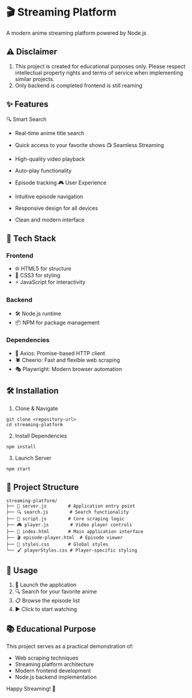 # 🎬 Streaming Platform

A modern anime streaming platform powered by Node.js

## ⚠️ Disclaimer

1. This project is created for educational purposes only. Please respect intellectual property rights and terms of service when implementing similar projects.
2. Only backend is completed frontend is still reaming
   

## ✨ Features

🔍 Smart Search

- Real-time anime title search
- Quick access to your favorite shows
  📺 Seamless Streaming

- High-quality video playback
- Auto-play functionality
- Episode tracking
  🎮 User Experience

- Intuitive episode navigation
- Responsive design for all devices
- Clean and modern interface

## 🚀 Tech Stack

### Frontend

- 🌐 HTML5 for structure
- 🎨 CSS3 for styling
- ⚡ JavaScript for interactivity

### Backend

- 🛠️ Node.js runtime
- 📦 NPM for package management

### Dependencies

- 🔄 Axios: Promise-based HTTP client
- 🕷️ Cheerio: Fast and flexible web scraping
- 🎭 Playwright: Modern browser automation

## 🛠️ Installation

1. Clone & Navigate

```
git clone <repository-url>
cd streaming-platform
```

2. Install Dependencies

```
npm install
```

3. Launch Server

```
npm start
```

## 📁 Project Structure

```
streaming-platform/
├── 📄 server.js        # Application entry point
├── 🔍 search.js        # Search functionality
├── 📜 script.js        # Core scraping logic
├── 🎮 player.js        # Video player controls
├── 📱 index.html       # Main application interface
├── 🎬 episode-player.html  # Episode viewer
├── 🎨 styles.css       # Global styles
└── 🖌️ playerStyles.css # Player-specific styling
```

## 🎯 Usage

1. 🚀 Launch the application
2. 🔍 Search for your favorite anime
3. 📋 Browse the episode list
4. ▶️ Click to start watching

## 📚 Educational Purpose

This project serves as a practical demonstration of:

- Web scraping techniques
- Streaming platform architecture
- Modern frontend development
- Node.js backend implementation



Happy Streaming! 🎉
